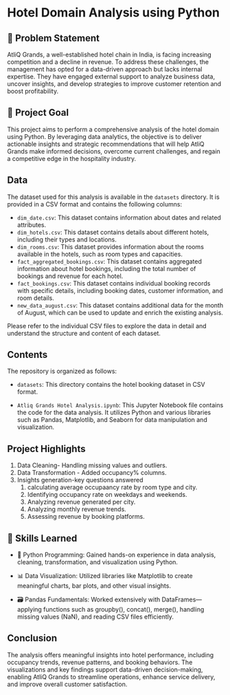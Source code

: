 # Hotel Domain Analysis using Python
## 📌 Problem Statement
AtliQ Grands, a well-established hotel chain in India, is facing increasing competition and a decline in revenue. To address these challenges, the management has opted for a data-driven approach but lacks internal expertise. They have engaged external support to analyze business data, uncover insights, and develop strategies to improve customer retention and boost profitability.

## 🎯 Project Goal
This project aims to perform a comprehensive analysis of the hotel domain using Python. By leveraging data analytics, the objective is to deliver actionable insights and strategic recommendations that will help AtliQ Grands make informed decisions, overcome current challenges, and regain a competitive edge in the hospitality industry.

## Data

The dataset used for this analysis is available in the `datasets` directory. It is provided in a CSV format and contains the following columns:

- `dim_date.csv`: This dataset contains information about dates and related attributes.
- `dim_hotels.csv`: This dataset contains details about different hotels, including their types and locations.
- `dim_rooms.csv`: This dataset provides information about the rooms available in the hotels, such as room types and capacities.
- `fact_aggregated_bookings.csv`: This dataset contains aggregated information about hotel bookings, including the total number of bookings and revenue for each hotel.
- `fact_bookings.csv`: This dataset contains individual booking records with specific details, including booking dates, customer information, and room details.
- `new_data_august.csv`: This dataset contains additional data for the month of August, which can be used to update and enrich the existing analysis.

Please refer to the individual CSV files to explore the data in detail and understand the structure and content of each dataset.

## Contents

The repository is organized as follows:

- `datasets`: This directory contains the hotel booking dataset in CSV format.

- `Atliq Grands Hotel Analysis.ipynb`: This Jupyter Notebook file contains the code for the data analysis. It utilizes Python and various libraries such as Pandas, Matplotlib, and Seaborn for data manipulation and visualization.

## Project Highlights

1. Data Cleaning- Handling missing values and outliers.
2. Data Transformation - Added occupancy% columns.
3. Insights generation-key questions answered 
   1. calculating average  occupaancy rate by room type and city. 
   2. Identifying occupancy rate on weekdays and weekends.
   3. Analyzing  revenue generated per city.
   4. Analyzing monthly revenue trends.
   5. Assessing revenue by booking platforms.

## 🧠 Skills Learned
-  🐍 Python Programming: Gained hands-on experience in data analysis, cleaning, transformation, and visualization using Python.

-  📊 Data Visualization: Utilized libraries like Matplotlib to create meaningful charts, bar plots, and other visual insights.

-  🗃️ Pandas Fundamentals: Worked extensively with DataFrames—applying functions such as groupby(), concat(), merge(), handling missing values (NaN), and reading CSV files efficiently.
## Conclusion
The analysis offers meaningful insights into hotel performance, including occupancy trends, revenue patterns, and booking behaviors. The visualizations and key findings support data-driven decision-making, enabling AtliQ Grands to streamline operations, enhance service delivery, and improve overall customer satisfaction.

